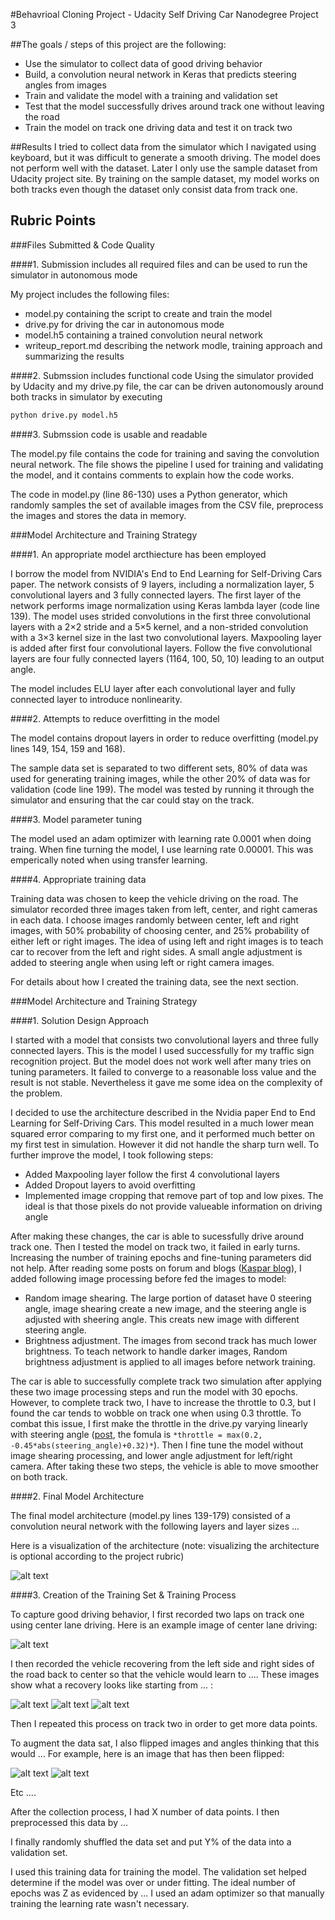 #Behavrioal Cloning Project - Udacity Self Driving Car Nanodegree Project 3

##The goals / steps of this project are the following:
* Use the simulator to collect data of good driving behavior
* Build, a convolution neural network in Keras that predicts steering angles from images
* Train and validate the model with a training and validation set
* Test that the model successfully drives around track one without leaving the road
* Train the model on track one driving data and test it on track two

##Results
I tried to collect data from the simulator which I navigated using keyboard, but it was difficult to generate a smooth driving. The model does not perform well with the dataset. Later I only use the sample dataset from Udacity project site. By training on the sample dataset, my model works on both tracks even though the dataset only consist data from track one.

[//]: # (Image References)

[image1]: ./examples/placeholder.png "Model Visualization"
[image2]: ./examples/placeholder.png "Grayscaling"
[image3]: ./examples/placeholder_small.png "Recovery Image"
[image4]: ./examples/placeholder_small.png "Recovery Image"
[image5]: ./examples/placeholder_small.png "Recovery Image"
[image6]: ./examples/placeholder_small.png "Normal Image"
[image7]: ./examples/placeholder_small.png "Flipped Image"

## Rubric Points

###Files Submitted & Code Quality

####1. Submission includes all required files and can be used to run the simulator in autonomous mode

My project includes the following files:
* model.py containing the script to create and train the model
* drive.py for driving the car in autonomous mode
* model.h5 containing a trained convolution neural network 
* writeup_report.md describing the network modle, training approach and summarizing the results

####2. Submssion includes functional code
Using the simulator provided by Udacity and my drive.py file, the car can be driven autonomously around both tracks in simulator by executing 
```sh
python drive.py model.h5
```

####3. Submssion code is usable and readable

The model.py file contains the code for training and saving the convolution neural network. The file shows the pipeline I used for training and validating the model, and it contains comments to explain how the code works.

The code in model.py (line 86-130) uses a Python generator, which randomly samples the set of available images from the CSV file, preprocess the images and stores the data in memory.


###Model Architecture and Training Strategy

####1. An appropriate model arcthiecture has been employed

I borrow the model from NVIDIA's End to End Learning for Self-Driving Cars paper. The network consists of 9 layers, including a normalization layer, 5 convolutional layers and 3 fully connected layers. The first layer of the network performs image normalization using Keras lambda layer (code line 139). The model uses strided convolutions in the first three convolutional layers with a 2×2 stride and a 5×5 kernel, and a non-strided convolution with a 3×3 kernel size in the last two convolutional layers. Maxpooling layer is added after first four convolutional layers. Follow the five convolutional layers are four fully connected layers (1164, 100, 50, 10) leading to an output angle.

The model includes ELU layer after each convolutional layer and fully connected layer to introduce nonlinearity.

####2. Attempts to reduce overfitting in the model

The model contains dropout layers in order to reduce overfitting (model.py lines 149, 154, 159 and 168). 

The sample data set is separated to two different sets, 80% of data was used for generating training images, while the other 20% of data was for validation (code line 199). The model was tested by running it through the simulator and ensuring that the car could stay on the track.

####3. Model parameter tuning

The model used an adam optimizer with learning rate 0.0001 when doing traing. When fine turning the model, I use learning rate 0.00001. This was emperically noted when using transfer learning.

####4. Appropriate training data

Training data was chosen to keep the vehicle driving on the road. The simulator recorded three images taken from left, center, and right cameras in each data. I choose images randomly between center, left and right images, with 50% probability of choosing center, and 25% probability of either left or right images. The idea of using left and right images is to teach car to recover from the left and right sides. A small angle adjustment is added to steering angle when using left or right camera images.

For details about how I created the training data, see the next section. 

###Model Architecture and Training Strategy

####1. Solution Design Approach

I started with a model that consists two convolutional layers and three fully connected layers. This is the model I used successfully for my traffic sign recognition project. But the model does not work well after many tries on tuning parameters. It failed to converge to a reasonable loss value and the result is not stable. Nevertheless it gave me some idea on the complexity of the problem.

I decided to use the architecture described in the Nvidia paper End to End Learning for Self-Driving Cars. This model resulted in a much lower mean squared error comparing to my first one, and it performed much better on my first test in simulation. However it did not handle the sharp turn well. To further improve the model, I took following steps:

* Added Maxpooling layer follow the first 4 convolutional layers
* Added Dropout layers to avoid overfitting
* Implemented image cropping that remove part of top and low pixes. The ideal is that those pixels do not provide valueable information on driving angle

After making these changes, the car is able to sucessfully drive around track one. Then I tested the model on track two, it failed in early turns. Increasing the number of training epochs and fine-tuning parameters did not help. After reading some posts on forum and blogs ([Kaspar blog](https://medium.com/@ksakmann/behavioral-cloning-make-a-car-drive-like-yourself-dc6021152713#.kkvdh7ig7)), I added following image processing before fed the images to model:

* Random image shearing. The large portion of dataset have 0 steering angle, image shearing create a new image, and the steering angle is adjusted with sheering angle. This creats new image with different steering angle.
* Brightness adjustment. The images from second track has much lower brightness. To teach network to handle darker images, Random brightness adjustment is applied to all images before network training.

The car is able to successfully complete track two simulation after applying these two image processing steps and run the model with 30 epochs. However, to complete track two, I have to increase the throttle to 0.3, but I found the car tends to wobble on track one when using 0.3 throttle. To combat this issue, I first make the throttle in the drive.py varying linearly with steering angle ([post](https://carnd-forums.udacity.com/questions/36904752/behavioral-cloning-mysteries-), the fomula is `*throttle = max(0.2, -0.45*abs(steering_angle)+0.32)*`). Then I fine tune the model without image shearing processing, and lower angle adjustment for left/right camera. After taking these two steps, the vehicle is able to move smoother on both track.


####2. Final Model Architecture

The final model architecture (model.py lines 139-179) consisted of a convolution neural network with the following layers and layer sizes ...

Here is a visualization of the architecture (note: visualizing the architecture is optional according to the project rubric)

![alt text][image1]

####3. Creation of the Training Set & Training Process

To capture good driving behavior, I first recorded two laps on track one using center lane driving. Here is an example image of center lane driving:

![alt text][image2]

I then recorded the vehicle recovering from the left side and right sides of the road back to center so that the vehicle would learn to .... These images show what a recovery looks like starting from ... :

![alt text][image3]
![alt text][image4]
![alt text][image5]

Then I repeated this process on track two in order to get more data points.

To augment the data sat, I also flipped images and angles thinking that this would ... For example, here is an image that has then been flipped:

![alt text][image6]
![alt text][image7]

Etc ....

After the collection process, I had X number of data points. I then preprocessed this data by ...


I finally randomly shuffled the data set and put Y% of the data into a validation set. 

I used this training data for training the model. The validation set helped determine if the model was over or under fitting. The ideal number of epochs was Z as evidenced by ... I used an adam optimizer so that manually training the learning rate wasn't necessary.

